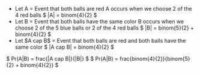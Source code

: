 <ul>
<li> Let A = Event that both balls are red 
A occurs when we choose 2 of the 4 red balls 
$ |A| = binom{4}{2} $
	<li> Let B = Event that both balls have the same color 
	      B occurs when we choose 2 of the 5 blue balls or 2 of the 4 red balls 
	      $ |B| = binom{5}{2} + binom{4}{2} $
	<li> Let $A cap B$ = Event that both balls are red and both balls have the same color 
$ |A cap B| = binom{4}{2} $
</ul>
$ Pr(A|B) = frac{|A cap B|}{|B|} $ 
$ Pr(A|B) = frac{binom{4}{2}}{binom{5}{2} + binom{4}{2}} $
